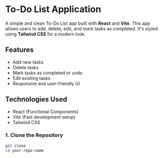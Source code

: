 # To-Do List Application

A simple and clean To-Do List app built with **React** and **Vite**. This app allows users to add, delete, edit, and mark tasks as completed. It's styled using **Tailwind CSS** for a modern look.

## Features

- Add new tasks
- Delete tasks
- Mark tasks as completed or undo
- Edit existing tasks
- Responsive and user-friendly UI

## Technologies Used

- React (Functional Components)
- Vite (Fast development setup)
- Tailwind CSS 


### 1. Clone the Repository

```bash
git clone 
cd your-repo-name